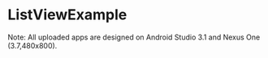 # ListViewExample
Note: All uploaded apps are designed on Android Studio 3.1 and Nexus One (3.7,480x800).
